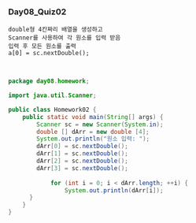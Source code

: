 ### Day08_Quiz02 
	double형 4칸짜리 배열을 생성하고 
	Scanner를 사용하여 각 원소를 입력 받음
	입력 후 모든 원소를 출력
	a[0] = sc.nextDouble();

```java
 

package day08.homework;

import java.util.Scanner;

public class Homework02 {
	public static void main(String[] args) {
		Scanner sc = new Scanner(System.in);
		double [] dArr = new double [4];
		System.out.println("원소 입력: ");
		dArr[0] = sc.nextDouble();
		dArr[1] = sc.nextDouble();
		dArr[2] = sc.nextDouble();
		dArr[3] = sc.nextDouble();
		
			for (int i = 0; i < dArr.length; ++i) {
				System.out.println(dArr[i]);
	  }		
	}
}
```
